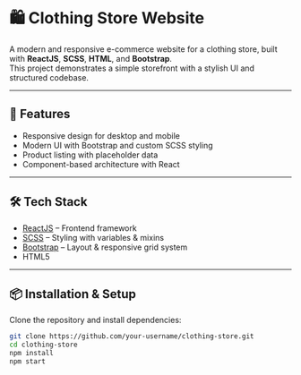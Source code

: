 # 🛍️ Clothing Store Website

A modern and responsive e-commerce website for a clothing store, built with **ReactJS**, **SCSS**, **HTML**, and **Bootstrap**.  
This project demonstrates a simple storefront with a stylish UI and structured codebase.

---

## 🚀 Features

- Responsive design for desktop and mobile
- Modern UI with Bootstrap and custom SCSS styling
- Product listing with placeholder data
- Component-based architecture with React

---

## 🛠️ Tech Stack

- [ReactJS](https://react.dev/) – Frontend framework
- [SCSS](https://sass-lang.com/) – Styling with variables & mixins
- [Bootstrap](https://getbootstrap.com/) – Layout & responsive grid system
- HTML5

---

## 📦 Installation & Setup

Clone the repository and install dependencies:

```bash
git clone https://github.com/your-username/clothing-store.git
cd clothing-store
npm install
npm start
```
